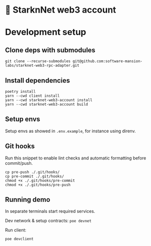 # 🐍 StarknNet web3 account

# Development setup
## Clone deps with submodules
```
git clone --recurse-submodules git@github.com:software-mansion-labs/starknet-web3-rpc-adapter.git 
```

## Install dependencies
```
poetry install
yarn --cwd client install
yarn --cwd starknet-web3-account install
yarn --cwd starknet-web3-account build
```

## Setup envs
Setup envs as showed in `.env.example`, for instance using direnv.

## Git hooks
Run this snippet to enable lint checks and automatic formatting before commit/push.
```
cp pre-push ./.git/hooks/
cp pre-commit ./.git/hooks/
chmod +x ./.git/hooks/pre-commit
chmod +x ./.git/hooks/pre-push
```

## Running demo
In separate terminals start required services.

Dev network & setup contracts:
``
poe devnet
``

Run client:
```
poe devclient
```